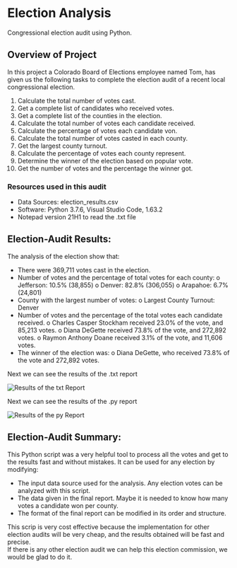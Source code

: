 # Election Analysis

Congressional election audit using Python. 

## Overview of Project
In this project a Colorado Board of Elections employee named Tom, has given us the following tasks to complete the election audit of a recent local congressional election.

1.	Calculate the total number of votes cast.
2.	Get a complete list of candidates who received votes.
3.	Get a complete list of the counties in the election.
4.	Calculate the total number of votes each candidate received.
5.	Calculate the percentage of votes each candidate von.
6.	Calculate the total number of votes casted in each county.
7.	Get the largest county turnout.
8.	Calculate the percentage of votes each county represent.
9.	Determine the winner of the election based on popular vote.
10. Get the number of votes and the percentage the winner got.

### Resources used in this audit
-	Data Sources: election_results.csv
-	Software: Python 3.7.6, Visual Studio Code, 1.63.2
-	Notepad version 21H1 to read the .txt file



## Election-Audit Results:

The analysis of the election show that:
-	There were 369,711 votes cast in the election.
-	Number of votes and the percentage of total votes for each county:
o	Jefferson: 10.5% (38,855)
o	Denver: 82.8% (306,055)
o	Arapahoe: 6.7% (24,801)
-	County with the largest number of votes:
o	Largest County Turnout: Denver
-	Number of votes and the percentage of the total votes each candidate received.
o	Charles Casper Stockham received 23.0% of the vote, and 85,213 votes.
o	Diana DeGette received 73.8% of the vote, and 272,892 votes.
o	Raymon Anthony Doane received 3.1% of the vote, and 11,606 votes.
-	The winner of the election was: 
o	Diana DeGette, who received 73.8% of the vote and 272,892 votes.

Next we can see the results of the .txt report

![Results of the  txt Report](https://user-images.githubusercontent.com/96758511/150093016-256467b2-4bc8-47bf-bac6-465742c2cad9.png)



Next we can see the results of the .py report

![Results of the  py Report](https://user-images.githubusercontent.com/96758511/150093162-f162e167-6c22-4d9e-bad5-6e1232a2a6b8.png)


## Election-Audit Summary:

This Python script was a very helpful tool to process all the votes and get to the results fast and without mistakes. It can be used for any election by modifying:
-	The input data source used for the analysis. Any election votes can be analyzed with this script.
-	The data given in the final report. Maybe it is needed to know how many votes a candidate won per county.
-	The format of the final report can be modified in its order and structure. 

This scrip is very cost effective because the implementation for other election audits will be very cheap, and the results obtained will be fast and precise.  
If there is any other election audit we can help this election commission, we would be glad to do it. 
